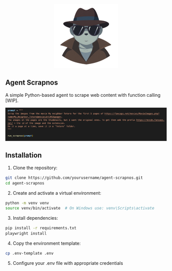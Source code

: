 <div style="text-align: center;">
<img src="agent-scrapnos.png" alt="Agent Scrapnos" width="200" height="200">
</div>

## Agent Scrapnos

A simple Python-based agent to scrape web content with function calling [WIP].

![Example prompt](screen.png)

## Installation

1. Clone the repository:
```bash
git clone https://github.com/yourusername/agent-scrapnos.git
cd agent-scrapnos
```

2. Create and activate a virtual environment:
```bash
python -m venv venv
source venv/bin/activate  # On Windows use: venv\Scripts\activate
```

3. Install dependencies:
```bash
pip install -r requirements.txt
playwright install
```

4. Copy the environment template:
```bash
cp .env-template .env
```

5. Configure your .env file with appropriate credentials


